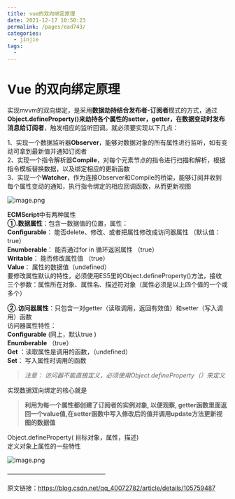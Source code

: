 ```yaml
---
title: vue的双向绑定原理
date: 2021-12-17 10:50:23
permalink: /pages/ead743/
categories:
  - jinjie
tags:
  - 
---
```


<h1 id="vue-的双向绑定原理">Vue 的双向绑定原理</h1>
<p>实现mvvm的双向绑定，是采用<strong>数据劫持结合发布者-订阅者</strong>模式的方式，通过<strong>Object.defineProperty()<strong>来劫持各个属性的setter，getter，在数据变动时发布消息给</strong>订阅者</strong>，触发相应的监听回调。就必须要实现以下几点：</p>
<p>1、实现一个数据监听器<strong>Observer</strong>，能够对数据对象的所有属性进行监听，如有变动可拿到最新值并通知订阅者<br>
2、实现一个指令解析器<strong>Compile</strong>，对每个元素节点的指令进行扫描和解析，根据指令模板替换数据，以及绑定相应的更新函数<br>
3、实现一个<strong>Watcher</strong>，作为连接Observer和Compile的桥梁，能够订阅并收到每个属性变动的通知，执行指令绑定的相应回调函数，从而更新视图</p>
<p><img src="https://i.loli.net/2021/04/22/QdSK43rVRPJCiyX.png" alt="image.png"></p>
<p><strong>ECMScript</strong>中有两种属性<br>
<strong>①.数据属性</strong>：包含一数据值的位置，属性：<br>
<strong>Configurable</strong>： 能否delete、修改、或者把属性修改成访问器属性 （默认值：true）<br>
<strong>Enumberable</strong>： 能否通过for in 循环返回属性 （true）<br>
<strong>Writable</strong>： 能否修改属性值 （true）<br>
<strong>Value</strong>： 属性的数据值（undefined）<br>
要修改属性默认的特性，必须使用ES5里的Object.defineProperty()方法，接收三个参数：属性所在对象、属性名、描述符对象（属性必须是以上四个值的一个或多个）</p>
<p><strong>②.访问器属性</strong>：只包含一对getter（读取调用，返回有效值）和setter（写入调用）函数<br>
访问器属性特性：<br>
<strong>Configurable</strong> (同上，默认true )<br>
<strong>Enumberable</strong> （true）<br>
<strong>Get</strong> ：读取属性是调用的函数，（undefined）<br>
<strong>Set</strong>： 写入属性时调用的函数</p>
<blockquote>
<p><em>注意： 访问器不能直接定义，必须使用Object.defineProperty（）来定义</em></p>
</blockquote>
<p>实现数据双向绑定的核心就是</p>
<blockquote>
<p><strong>利用为每一个属性都创建了订阅者的实例对象, 以便观察, getter函数里面返回一个value值,在setter函数中写入修改后的值并调用update方法更新视图的数据值</strong></p>
</blockquote>
<p>Object.defineProperty( 目标对象，属性，描述)<br>
定义对象上属性的一些特性</p>
<p><img src="https://i.loli.net/2021/04/22/U3Snx56gCs9e7LI.png" alt="image.png"></p>
<p>————————————————</p>
<p>原文链接：<a href="https://blog.csdn.net/qq_40072782/article/details/105759487">https://blog.csdn.net/qq_40072782/article/details/105759487</a></p>

